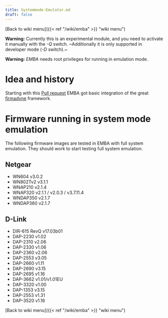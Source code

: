```yaml
---
title: Systemmode-Emulator.md
draft: false
---
```



[Back to wiki menu]({{< ref "/wiki/emba" >}} "wiki menu")

**Warning:** Currently this is an experimental module, and you need to activate it manually with the _-Q_ switch. ~Additionally it is only supported in developer mode (_-D_ switch).~

**Warning:** *EMBA* needs root privileges for running in emulation mode.

# Idea and history

Starting with this [Pull request](https://github.com/e-m-b-a/emba/pull/167) EMBA got basic integration of the great [firmadyne](https://github.com/firmadyne/firmadyne) framework.


# Firmware running in system mode emulation

The following firmware images are tested in EMBA with full system emulation. They should work to start testing full system emulation.
## Netgear
* WN604 v3.0.2
* WN802Tv2 v3.1.1
* WNAP210 v2.1.4
* WNAP320 v2.1.1 / v2.0.3 / v3.7.11.4
* WNDAP350 v2.1.7
* WNDAP360 v2.1.7

## D-Link
* DIR-615 RevQ v17.03b01
* DAP-2230 v1.02 
* DAP-2310 v2.06
* DAP-2330 v1.06
* DAP-2360 v2.06
* DAP-2553 v3.05
* DAP-2660 v1.11
* DAP-2690 v3.15
* DAP-2695 v1.16
* DAP-3662 v1.01/v1.01EU
* DAP-3320 v1.00
* DAP-1353 v3.15
* DAP-2553 v1.31
* DAP-3520 v1.16


[Back to wiki menu]({{< ref "/wiki/emba" >}} "wiki menu")

